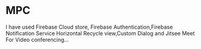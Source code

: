 # MPC
I have used Firebase Cloud store, Firebase Authentication,Firebase Notification Service
Horizontal Recycle view,Custom Dialog and Jitsee Meet For Video conferencing...

